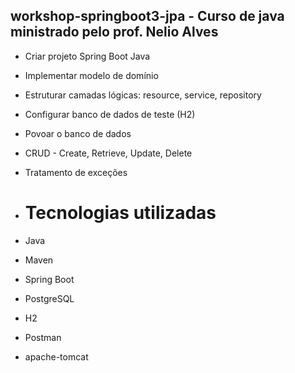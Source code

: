 ## workshop-springboot3-jpa - Curso de java ministrado pelo prof. Nelio Alves

- Criar projeto Spring Boot Java
- Implementar modelo de domínio
- Estruturar camadas lógicas: resource, service, repository
- Configurar banco de dados de teste (H2)
- Povoar o banco de dados
- CRUD - Create, Retrieve, Update, Delete
- Tratamento de exceções

- # Tecnologias utilizadas
- Java
- Maven
- Spring Boot
- PostgreSQL
- H2
- Postman
- apache-tomcat
